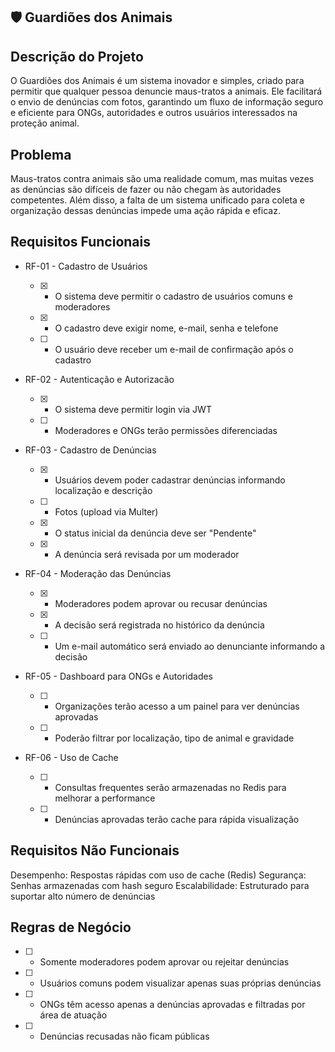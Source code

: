 ## 🛡️ Guardiões dos Animais

## Descrição do Projeto
O Guardiões dos Animais é um sistema inovador e simples, criado para permitir que qualquer pessoa denuncie maus-tratos a animais. Ele facilitará o envio de denúncias com fotos, garantindo um fluxo de informação seguro e eficiente para ONGs, autoridades e outros usuários interessados na proteção animal.

## Problema
Maus-tratos contra animais são uma realidade comum, mas muitas vezes as denúncias são difíceis de fazer ou não chegam às autoridades competentes. Além disso, a falta de um sistema unificado para coleta e organização dessas denúncias impede uma ação rápida e eficaz.

## Requisitos Funcionais
- RF-01 - Cadastro de Usuários
  
  - [X] - O sistema deve permitir o cadastro de usuários comuns e moderadores
  - [X] - O cadastro deve exigir nome, e-mail, senha e telefone
  - [ ] - O usuário deve receber um e-mail de confirmação após o cadastro
        
- RF-02 - Autenticação e Autorizacão
  - [X] - O sistema deve permitir login via JWT
  - [ ] - Moderadores e ONGs terão permissões diferenciadas

- RF-03 - Cadastro de Denúncias
  - [X] - Usuários devem poder cadastrar denúncias informando localização e descrição
  - [ ] - Fotos (upload via Multer)
  - [X] - O status inicial da denúncia deve ser "Pendente"
  - [X] - A denúncia será revisada por um moderador

- RF-04 - Moderação das Denúncias
  - [X] - Moderadores podem aprovar ou recusar denúncias
  - [X] - A decisão será registrada no histórico da denúncia
  - [ ] - Um e-mail automático será enviado ao denunciante informando a decisão

- RF-05 - Dashboard para ONGs e Autoridades
  - [ ] - Organizações terão acesso a um painel para ver denúncias aprovadas
  - [ ] - Poderão filtrar por localização, tipo de animal e gravidade

- RF-06 - Uso de Cache
  - [ ] - Consultas frequentes serão armazenadas no Redis para melhorar a performance
  - [ ] - Denúncias aprovadas terão cache para rápida visualização

## Requisitos Não Funcionais
Desempenho: Respostas rápidas com uso de cache (Redis)
Segurança: Senhas armazenadas com hash seguro
Escalabilidade: Estruturado para suportar alto número de denúncias

## Regras de Negócio
  - [ ] - Somente moderadores podem aprovar ou rejeitar denúncias
  - [ ] - Usuários comuns podem visualizar apenas suas próprias denúncias
  - [ ] - ONGs têm acesso apenas a denúncias aprovadas e filtradas por área de atuação
  - [ ] - Denúncias recusadas não ficam públicas
